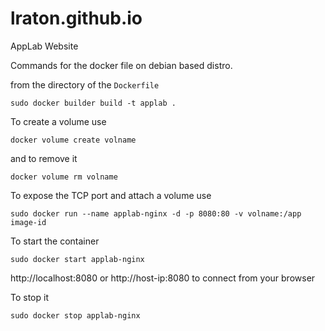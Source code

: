 # lraton.github.io
AppLab Website

Commands for the docker file on debian based distro.

from the directory of the `Dockerfile`

`
sudo docker builder build -t applab .
`

To create a volume use

`
docker volume create volname
`

and to remove it 

`
docker volume rm volname
`

To expose the TCP port and attach a volume use

`
sudo docker run --name applab-nginx -d -p 8080:80 -v volname:/app image-id
`

To start the container 

`
sudo docker start applab-nginx
`

http://localhost:8080 or http://host-ip:8080 to connect from your browser

To stop it 

`
sudo docker stop applab-nginx
`
